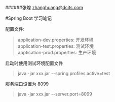 ######张煌 zhanghuang@dcits.com

#Spring Boot 学习笔记

配置文件:  
>application-dev.properties: 开发环境  
application-test.properties: 测试环境  
apptication-prod.properties: 生产环境

启动时使用测试环境配置文件  
>java -jar xxx.jar --spring.profiles.active=test  

服务端口设置为 8099  
> java -jar xxx.jar --server.port=8099  





 <br/><br/><br/><br/><br/><br/><br/><br/>
 <br/><br/><br/><br/><br/><br/><br/><br/>
 <br/><br/><br/><br/><br/><br/><br/><br/>